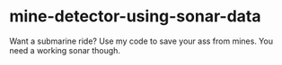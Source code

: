 # mine-detector-using-sonar-data
Want a submarine ride? Use my code to save your ass from mines. You need a working sonar though.
